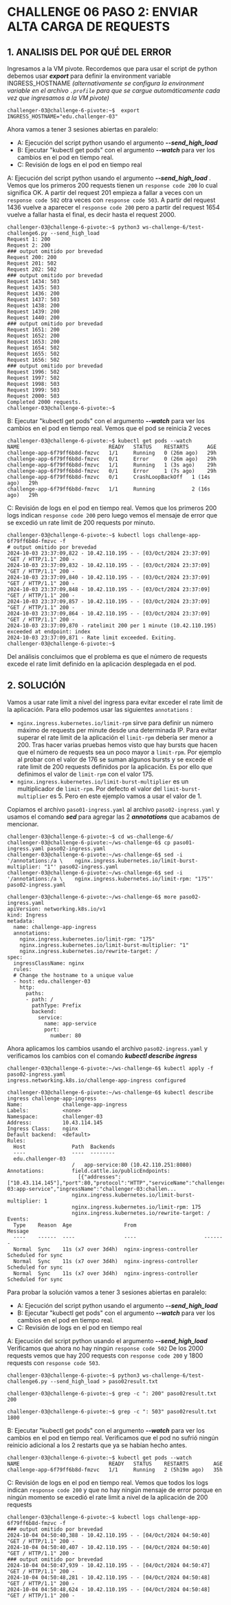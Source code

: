 # CHALLENGE 06 PASO 2: ENVIAR ALTA CARGA DE REQUESTS

## 1. ANALISIS DEL POR QUÉ DEL ERROR

Ingresamos a la VM pivote. Recordemos que para usar el script de python debemos usar ***export*** para definir la environment variable INGRESS_HOSTNAME *(alternativamente se configura la environment variable en el archivo `.profile` para que se cargue automáticamente cada vez que ingresamos a la VM pivote)*

```
challenger-03@challenge-6-pivote:~$  export INGRESS_HOSTNAME="edu.challenger-03"
```

Ahora vamos a tener 3 sesiones abiertas en paralelo:
- A: Ejecución del script python usando el argumento ***--send_high_load*** 
- B: Ejecutar "kubectl get pods" con el argumento ***--watch*** para ver los cambios en el pod en tiempo real.
- C: Revisión de logs en el pod en tiempo real


A: Ejecución del script python usando el argumento ***--send_high_load*** . Vemos que los primeros 200 requests tienen un `response code 200` lo cual significa OK.  A partir del request 201 empieza a fallar a veces con un `response code 502` otra veces con `response code 503`.  A partir del request 1436 vuelve a aparecer el `response code 200` pero a partir del request 1654 vuelve a fallar hasta el final, es decir hasta el request 2000.

```
challenger-03@challenge-6-pivote:~$ python3 ws-challenge-6/test-challenge6.py --send_high_load
Request 1: 200
Request 2: 200
### output omitido por brevedad
Request 200: 200
Request 201: 502
Request 202: 502
### output omitido por brevedad
Request 1434: 503
Request 1435: 503
Request 1436: 200
Request 1437: 503
Request 1438: 200
Request 1439: 200
Request 1440: 200
### output omitido por brevedad
Request 1651: 200
Request 1652: 200
Request 1653: 200
Request 1654: 502
Request 1655: 502
Request 1656: 502
### output omitido por brevedad
Request 1996: 502
Request 1997: 502
Request 1998: 503
Request 1999: 503
Request 2000: 503
Completed 2000 requests.
challenger-03@challenge-6-pivote:~$ 
```

B: Ejecutar "kubectl get pods" con el argumento ***--watch*** para ver los cambios en el pod en tiempo real. Vemos que el pod se reinicia 2 veces

```
challenger-03@challenge-6-pivote:~$ kubectl get pods --watch
NAME                             READY   STATUS    RESTARTS      AGE
challenge-app-6f79ff6b8d-fmzvc   1/1     Running   0 (26m ago)   29h
challenge-app-6f79ff6b8d-fmzvc   0/1     Error     0 (26m ago)   29h
challenge-app-6f79ff6b8d-fmzvc   1/1     Running   1 (3s ago)    29h
challenge-app-6f79ff6b8d-fmzvc   0/1     Error     1 (7s ago)    29h
challenge-app-6f79ff6b8d-fmzvc   0/1     CrashLoopBackOff   1 (14s ago)   29h
challenge-app-6f79ff6b8d-fmzvc   1/1     Running            2 (16s ago)   29h

```

C: Revisión de logs en el pod en tiempo real. Vemos que los primeros 200 logs indican `response code 200` pero luego vemos el mensaje de error que se excedió un rate limit de 200 requests por minuto.

```
challenger-03@challenge-6-pivote:~$ kubectl logs challenge-app-6f79ff6b8d-fmzvc -f
# output omitido por brevedad
2024-10-03 23:37:09,822 - 10.42.110.195 - - [03/Oct/2024 23:37:09] "GET / HTTP/1.1" 200 -
2024-10-03 23:37:09,832 - 10.42.110.195 - - [03/Oct/2024 23:37:09] "GET / HTTP/1.1" 200 -
2024-10-03 23:37:09,840 - 10.42.110.195 - - [03/Oct/2024 23:37:09] "GET / HTTP/1.1" 200 -
2024-10-03 23:37:09,848 - 10.42.110.195 - - [03/Oct/2024 23:37:09] "GET / HTTP/1.1" 200 -
2024-10-03 23:37:09,857 - 10.42.110.195 - - [03/Oct/2024 23:37:09] "GET / HTTP/1.1" 200 -
2024-10-03 23:37:09,864 - 10.42.110.195 - - [03/Oct/2024 23:37:09] "GET / HTTP/1.1" 200 -
2024-10-03 23:37:09,870 - ratelimit 200 per 1 minute (10.42.110.195) exceeded at endpoint: index
2024-10-03 23:37:09,871 - Rate limit exceeded. Exiting.
challenger-03@challenge-6-pivote:~$ 
```

Del análisis concluimos que el problema es que el número de requests excede el rate limit definido en la aplicación desplegada en el pod.

## 2. SOLUCIÓN

Vamos a usar rate limit a nivel del ingress para evitar exceder el rate limit de la aplicación. Para ello podemos usar las siguientes `annotations` :

- `nginx.ingress.kubernetes.io/limit-rpm` sirve para definir un número máximo de requests per minute desde una determinada IP. Para evitar superar el rate limit de la aplicación el `limit-rpm` debería ser menor a 200. Tras hacer varias pruebas hemos visto que hay bursts que hacen que el número de requests sea un poco mayor a `limit-rpm`. Por ejemplo al probar con el valor de 176 se suman algunos bursts y se excede el rate limit de 200 requests definidos por la aplicación. Es por ello que definimos el valor de `limit-rpm` con el valor 175. 
- `nginx.ingress.kubernetes.io/limit-burst-multiplier` es un multiplicador de `limit-rpm`. Por defecto el valor del `limit-burst-multiplier` es 5. Pero en este ejemplo vamos a usar el valor de 1.


Copiamos el archivo `paso01-ingress.yaml` al archivo `paso02-ingress.yaml` y usamos el comando ***sed*** para agregar las 2 ***annotations*** que acabamos de mencionar.

```
challenger-03@challenge-6-pivote:~$ cd ws-challenge-6/
challenger-03@challenge-6-pivote:~/ws-challenge-6$ cp paso01-ingress.yaml paso02-ingress.yaml
challenger-03@challenge-6-pivote:~/ws-challenge-6$ sed -i '/annotations:/a \    nginx.ingress.kubernetes.io/limit-burst-multiplier: "1"' paso02-ingress.yaml
challenger-03@challenge-6-pivote:~/ws-challenge-6$ sed -i '/annotations:/a \    nginx.ingress.kubernetes.io/limit-rpm: "175"' paso02-ingress.yaml

challenger-03@challenge-6-pivote:~/ws-challenge-6$ more paso02-ingress.yaml 
apiVersion: networking.k8s.io/v1
kind: Ingress
metadata:
  name: challenge-app-ingress
  annotations:
    nginx.ingress.kubernetes.io/limit-rpm: "175"
    nginx.ingress.kubernetes.io/limit-burst-multiplier: "1"
    nginx.ingress.kubernetes.io/rewrite-target: /
spec:
  ingressClassName: nginx
  rules:
  # Change the hostname to a unique value
  - host: edu.challenger-03
    http:
      paths:
      - path: /
        pathType: Prefix
        backend:
          service:
            name: app-service
            port:
              number: 80

```

Ahora aplicamos los cambios usando el archivo `paso02-ingress.yaml` y verificamos los cambios con el comando ***kubectl describe ingress***

```
challenger-03@challenge-6-pivote:~/ws-challenge-6$ kubectl apply -f paso02-ingress.yaml 
ingress.networking.k8s.io/challenge-app-ingress configured

challenger-03@challenge-6-pivote:~/ws-challenge-6$ kubectl describe ingress challenge-app-ingress
Name:             challenge-app-ingress
Labels:           <none>
Namespace:        challenger-03
Address:          10.43.114.145
Ingress Class:    nginx
Default backend:  <default>
Rules:
  Host               Path  Backends
  ----               ----  --------
  edu.challenger-03  
                     /   app-service:80 (10.42.110.251:8080)
Annotations:         field.cattle.io/publicEndpoints:
                       [{"addresses":["10.43.114.145"],"port":80,"protocol":"HTTP","serviceName":"challenger-03:app-service","ingressName":"challenger-03:challen...
                     nginx.ingress.kubernetes.io/limit-burst-multiplier: 1
                     nginx.ingress.kubernetes.io/limit-rpm: 175
                     nginx.ingress.kubernetes.io/rewrite-target: /
Events:
  Type    Reason  Age                 From                      Message
  ----    ------  ----                ----                      -------
  Normal  Sync    11s (x7 over 3d4h)  nginx-ingress-controller  Scheduled for sync
  Normal  Sync    11s (x7 over 3d4h)  nginx-ingress-controller  Scheduled for sync
  Normal  Sync    11s (x7 over 3d4h)  nginx-ingress-controller  Scheduled for sync

```

Para probar la solución vamos a tener 3 sesiones abiertas en paralelo:
- A: Ejecución del script python usando el argumento ***--send_high_load*** 
- B: Ejecutar "kubectl get pods" con el argumento ***--watch*** para ver los cambios en el pod en tiempo real.
- C: Revisión de logs en el pod en tiempo real


A: Ejecución del script python usando el argumento ***--send_high_load***  Verificamos que ahora no hay ningún `response code 502`  De los 2000 requests vemos que hay 200 requests con `response code 200` y 1800 requests con `response code 503`.

```
challenger-03@challenge-6-pivote:~$ python3 ws-challenge-6/test-challenge6.py --send_high_load > paso02result.txt

challenger-03@challenge-6-pivote:~$ grep -c ": 200" paso02result.txt
200

challenger-03@challenge-6-pivote:~$ grep -c ": 503" paso02result.txt
1800
```

B: Ejecutar "kubectl get pods" con el argumento ***--watch*** para ver los cambios en el pod en tiempo real. Verificamos que el pod no sufrió ningún reinicio adicional a los 2 restarts que ya se habían hecho antes.
```
challenger-03@challenge-6-pivote:~$ kubectl get pods --watch
NAME                             READY   STATUS    RESTARTS        AGE
challenge-app-6f79ff6b8d-fmzvc   1/1     Running   2 (5h19m ago)   35h
```

C: Revisión de logs en el pod en tiempo real. Vemos que todos los logs indican `response code 200` y que no hay ningún mensaje de error porque en ningún momento se excedió el rate limit a nivel de la aplicación de 200 requests 

```
challenger-03@challenge-6-pivote:~$ kubectl logs challenge-app-6f79ff6b8d-fmzvc -f
### output omitido por brevedad
2024-10-04 04:50:40,388 - 10.42.110.195 - - [04/Oct/2024 04:50:40] "GET / HTTP/1.1" 200 -
2024-10-04 04:50:40,407 - 10.42.110.195 - - [04/Oct/2024 04:50:40] "GET / HTTP/1.1" 200 -
### output omitido por brevedad
2024-10-04 04:50:47,939 - 10.42.110.195 - - [04/Oct/2024 04:50:47] "GET / HTTP/1.1" 200 -
2024-10-04 04:50:48,281 - 10.42.110.195 - - [04/Oct/2024 04:50:48] "GET / HTTP/1.1" 200 -
2024-10-04 04:50:48,624 - 10.42.110.195 - - [04/Oct/2024 04:50:48] "GET / HTTP/1.1" 200 -
```

